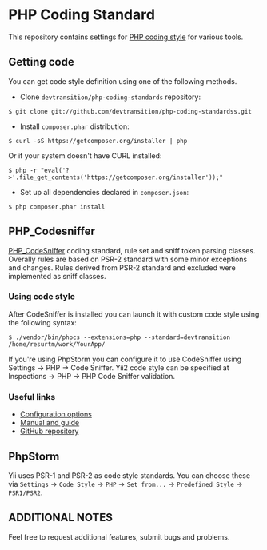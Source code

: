 PHP Coding Standard
===================

This repository contains settings for [PHP coding style](https://github.com/devtransition/php-coding-standards/doc/code-style.md)
for various tools.

Getting code
------------

You can get code style definition using one of the following methods.

* Clone `devtransition/php-coding-standards` repository:

```
$ git clone git://github.com/devtransition/php-coding-standardss.git
```

* Install `composer.phar` distribution:

```
$ curl -sS https://getcomposer.org/installer | php
```

Or if your system doesn't have CURL installed:

```
$ php -r "eval('?>'.file_get_contents('https://getcomposer.org/installer'));"
```

* Set up all dependencies declared in `composer.json`:

```
$ php composer.phar install
```

PHP_Codesniffer
---------------

[PHP_CodeSniffer](https://github.com/squizlabs/PHP_CodeSniffer) coding standard, rule set
and sniff token parsing classes. Overally rules
are based on PSR-2 standard with some minor exceptions and changes. Rules derived from PSR-2 standard and excluded
were implemented as sniff classes.


### Using code style

After CodeSniffer is installed you can launch it with custom code style using the following syntax:

```
$ ./vendor/bin/phpcs --extensions=php --standard=devtransition /home/resurtm/work/YourApp/
```

If you're using PhpStorm you can configure it to use CodeSniffer using Settings → PHP → Code Sniffer.
Yii2 code style can be specified at Inspections → PHP → PHP Code Sniffer validation.

### Useful links

* [Configuration options](http://pear.php.net/manual/en/package.php.php-codesniffer.config-options.php)
* [Manual and guide](http://pear.php.net/manual/en/package.php.php-codesniffer.php)
* [GitHub repository](https://github.com/squizlabs/PHP_CodeSniffer)

PhpStorm
--------

Yii uses PSR-1 and PSR-2 as code style standards. You can choose these via `Settings` → `Code Style` → `PHP` → `Set from...` → `Predefined Style` → `PSR1/PSR2`.

ADDITIONAL NOTES
----------------

Feel free to request additional features, submit bugs and problems.